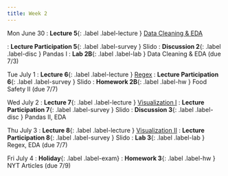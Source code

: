 ```yaml
---
title: Week 2
---
```


Mon June 30
: **Lecture 5**{: .label .label-lecture } [Data Cleaning & EDA](lecture/lec05)
<!-- : [Note 1](https://ds100.org/course-notes/intro_lec/introduction.html) -->
: **Lecture Participation 5**{: .label .label-survey } Slido
: **Discussion 2**{: .label .label-disc } Pandas I
: **Lab 2B**{: .label .label-lab } Data Cleaning & EDA (due 7/3)

Tue July 1
: **Lecture 6**{: .label .label-lecture } [Regex](lecture/lec06)
: **Lecture Participation 6**{: .label .label-survey } Slido
: **Homework 2B**{: .label .label-hw } Food Safety II (due 7/7)

Wed July 2
: **Lecture 7**{: .label .label-lecture } [Visualization I](lecture/lec07)
: **Lecture Participation 7**{: .label .label-survey } Slido
: **Discussion 3**{: .label .label-disc } Pandas II, EDA

Thu July 3
: **Lecture 8**{: .label .label-lecture } [Visualization II](lecture/lec08)
: **Lecture Participation 8**{: .label .label-survey } Slido
: **Lab 3**{: .label .label-lab } Regex, EDA (due 7/7)

Fri July 4
: **Holiday**{: .label .label-exam}
: **Homework 3**{: .label .label-hw } NYT Articles (due 7/9)
